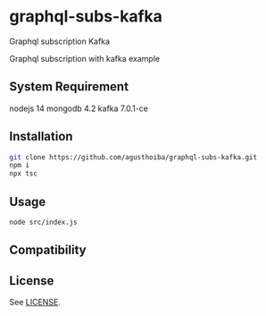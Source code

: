 # graphql-subs-kafka
Graphql subscription Kafka

Graphql subscription with kafka example

## System Requirement
nodejs 14
mongodb 4.2
kafka 7.0.1-ce
 
## Installation
```bash
git clone https://github.com/agusthoiba/graphql-subs-kafka.git
npm i
npx tsc
```

## Usage
```bash
node src/index.js
```

## Compatibility


## License

See [LICENSE](https://github.com/agusthoiba/graphql-subs-kafka/blob/main/LICENSE).
